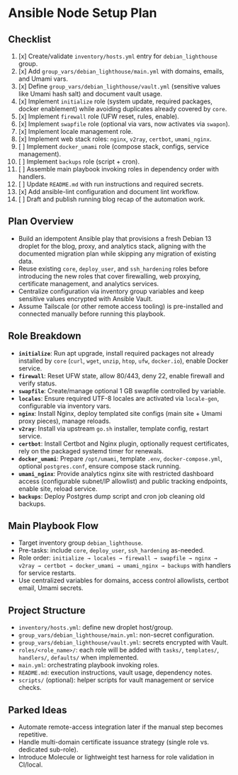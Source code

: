 # Ansible Node Setup Plan

## Checklist
1. [x] Create/validate `inventory/hosts.yml` entry for `debian_lighthouse` group.
2. [x] Add `group_vars/debian_lighthouse/main.yml` with domains, emails, and Umami vars.
3. [x] Define `group_vars/debian_lighthouse/vault.yml` (sensitive values like Umami hash salt) and document vault usage.
4. [x] Implement `initialize` role (system update, required packages, docker enablement) while avoiding duplicates already covered by `core`.
5. [x] Implement `firewall` role (UFW reset, rules, enable).
6. [x] Implement `swapfile` role (optional via vars, now activates via `swapon`).
7. [x] Implement locale management role.
8. [x] Implement web stack roles: `nginx`, `v2ray`, `certbot`, `umami_nginx`.
9. [ ] Implement `docker_umami` role (compose stack, configs, service management).
10. [ ] Implement `backups` role (script + cron).
11. [ ] Assemble main playbook invoking roles in dependency order with handlers.
12. [ ] Update `README.md` with run instructions and required secrets.
13. [x] Add ansible-lint configuration and document lint workflow.
14. [ ] Draft and publish running blog recap of the automation work.

## Plan Overview
- Build an idempotent Ansible play that provisions a fresh Debian 13 droplet for the blog, proxy, and analytics stack, aligning with the documented migration plan while skipping any migration of existing data.
- Reuse existing `core`, `deploy_user`, and `ssh_hardening` roles before introducing the new roles that cover firewalling, web proxying, certificate management, and analytics services.
- Centralize configuration via inventory group variables and keep sensitive values encrypted with Ansible Vault.
- Assume Tailscale (or other remote access tooling) is pre-installed and connected manually before running this playbook.

## Role Breakdown
- **`initialize`**: Run apt upgrade, install required packages not already installed by `core` (`curl`, `wget`, `unzip`, `htop`, `ufw`, `docker.io`), enable Docker service.
- **`firewall`**: Reset UFW state, allow 80/443, deny 22, enable firewall and verify status.
- **`swapfile`**: Create/manage optional 1 GB swapfile controlled by variable.
- **`locales`**: Ensure required UTF-8 locales are activated via `locale-gen`, configurable via inventory vars.
- **`nginx`**: Install Nginx, deploy templated site configs (main site + Umami proxy pieces), manage reloads.
- **`v2ray`**: Install via upstream `go.sh` installer, template config, restart service.
- **`certbot`**: Install Certbot and Nginx plugin, optionally request certificates, rely on the packaged systemd timer for renewals.
- **`docker_umami`**: Prepare `/opt/umami`, template `.env`, `docker-compose.yml`, optional `postgres.conf`, ensure compose stack running.
- **`umami_nginx`**: Provide analytics nginx site with restricted dashboard access (configurable subnet/IP allowlist) and public tracking endpoints, enable site, reload service.
- **`backups`**: Deploy Postgres dump script and cron job cleaning old backups.

## Main Playbook Flow
- Target inventory group `debian_lighthouse`.
- Pre-tasks: include `core`, `deploy_user`, `ssh_hardening` as-needed.
- Role order: `initialize → locales → firewall → swapfile → nginx → v2ray → certbot → docker_umami → umami_nginx → backups` with handlers for service restarts.
- Use centralized variables for domains, access control allowlists, certbot email, Umami secrets.

## Project Structure
- `inventory/hosts.yml`: define new droplet host/group.
- `group_vars/debian_lighthouse/main.yml`: non-secret configuration.
- `group_vars/debian_lighthouse/vault.yml`: secrets encrypted with Vault.
- `roles/<role_name>/`: each role will be added with `tasks/`, `templates/`, `handlers/`, `defaults/` when implemented.
- `main.yml`: orchestrating playbook invoking roles.
- `README.md`: execution instructions, vault usage, dependency notes.
- `scripts/` (optional): helper scripts for vault management or service checks.

## Parked Ideas
- Automate remote-access integration later if the manual step becomes repetitive.
- Handle multi-domain certificate issuance strategy (single role vs. dedicated sub-role).
- Introduce Molecule or lightweight test harness for role validation in CI/local.
